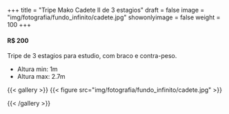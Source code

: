 +++
title = "Tripe Mako Cadete II de 3 estagios"
draft = false
image = "img/fotografia/fundo_infinito/cadete.jpg"
showonlyimage = false
weight = 100
+++
#### R$ 200

Tripe de 3 estagios para estudio, com braco e contra-peso.

<!--more-->

- Altura min: 1m
- Altura max: 2.7m

{{< gallery >}}
{{< figure src="img/fotografia/fundo_infinito/cadete.jpg" >}}

{{< /gallery >}}